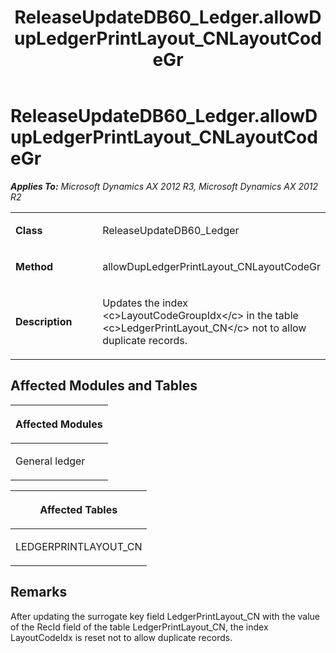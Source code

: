 ﻿---
title: ReleaseUpdateDB60_Ledger.allowDupLedgerPrintLayout_CNLayoutCodeGr
TOCTitle: ReleaseUpdateDB60_Ledger.allowDupLedgerPrintLayout_CNLayoutCodeGr
ms:assetid: 828f93e6-8f4d-1d41-79a0-5f02e9c45f06
ms:mtpsurl: https://msdn.microsoft.com/en-us/library/JJ685951(v=AX.60)
ms:contentKeyID: 49709403
ms.date: 05/18/2015
mtps_version: v=AX.60
---

# ReleaseUpdateDB60\_Ledger.allowDupLedgerPrintLayout\_CNLayoutCodeGr 


_**Applies To:** Microsoft Dynamics AX 2012 R3, Microsoft Dynamics AX 2012 R2_

<table>
<colgroup>
<col style="width: 50%" />
<col style="width: 50%" />
</colgroup>
<tbody>
<tr class="odd">
<td><p><strong>Class</strong></p></td>
<td><p>ReleaseUpdateDB60_Ledger</p></td>
</tr>
<tr class="even">
<td><p><strong>Method</strong></p></td>
<td><p>allowDupLedgerPrintLayout_CNLayoutCodeGr</p></td>
</tr>
<tr class="odd">
<td><p><strong>Description</strong></p></td>
<td><p>Updates the index &lt;c&gt;LayoutCodeGroupIdx&lt;/c&gt; in the table &lt;c&gt;LedgerPrintLayout_CN&lt;/c&gt; not to allow duplicate records.</p></td>
</tr>
</tbody>
</table>


## Affected Modules and Tables

<table>
<colgroup>
<col style="width: 100%" />
</colgroup>
<thead>
<tr class="header">
<th><p>Affected Modules</p></th>
</tr>
</thead>
<tbody>
<tr class="odd">
<td><p>General ledger</p></td>
</tr>
</tbody>
</table>


<table>
<colgroup>
<col style="width: 100%" />
</colgroup>
<thead>
<tr class="header">
<th><p>Affected Tables</p></th>
</tr>
</thead>
<tbody>
<tr class="odd">
<td><p>LEDGERPRINTLAYOUT_CN</p></td>
</tr>
</tbody>
</table>


## Remarks

After updating the surrogate key field LedgerPrintLayout\_CN with the value of the RecId field of the table LedgerPrintLayout\_CN, the index LayoutCodeIdx is reset not to allow duplicate records.

  


